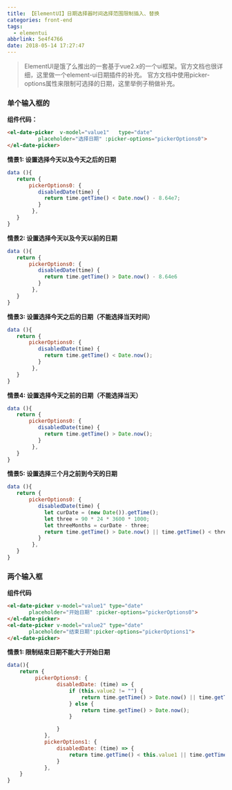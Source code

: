 ```yaml
---
title: 【ElementUI】日期选择器时间选择范围限制插入、替换
categories: front-end
tags:
  - elementui
abbrlink: 5e4f4766
date: 2018-05-14 17:27:47
---
```



>ElementUI是饿了么推出的一套基于vue2.x的一个ui框架。官方文档也很详细，这里做一个element-ui日期插件的补充。
>官方文档中使用picker-options属性来限制可选择的日期，这里举例子稍做补充。

### 单个输入框的

**组件代码：**
```html
<el-date-picker  v-model="value1"   type="date" 
          placeholder="选择日期" :picker-options="pickerOptions0"> 
</el-date-picker>
```

**情景1: 设置选择今天以及今天之后的日期**
```js
data (){
   return {
       pickerOptions0: {
          disabledDate(time) {
            return time.getTime() < Date.now() - 8.64e7;
          }
        },  
   }     
}  
```  

**情景2: 设置选择今天以及今天以前的日期**

```js
data (){
   return {
       pickerOptions0: {
          disabledDate(time) {
            return time.getTime() > Date.now() - 8.64e6
          }
        },  
   }     
}   
```
 
**情景3: 设置选择今天之后的日期（不能选择当天时间）**
```js
data (){
   return {
       pickerOptions0: {
          disabledDate(time) {
            return time.getTime() < Date.now();
          }
        },  
   }     
}  
```  
 
**情景4: 设置选择今天之前的日期（不能选择当天）**

```js
data (){
   return {
       pickerOptions0: {
          disabledDate(time) {
            return time.getTime() > Date.now();
          }
        },  
   }     
}    
```

**情景5: 设置选择三个月之前到今天的日期**

```js
data (){
   return {
       pickerOptions0: {
          disabledDate(time) {
            let curDate = (new Date()).getTime();
            let three = 90 * 24 * 3600 * 1000;
            let threeMonths = curDate - three;
            return time.getTime() > Date.now() || time.getTime() < threeMonths;;
          }
        },  
   }     
} 
```

### 两个输入框

**组件代码**

```html
<el-date-picker v-model="value1" type="date" 
       placeholder="开始日期" :picker-options="pickerOptions0">
</el-date-picker>
<el-date-picker v-model="value2" type="date" 
       placeholder="结束日期":picker-options="pickerOptions1">
</el-date-picker>
```

**情景1: 限制结束日期不能大于开始日期**

```js
data(){
    return {
         pickerOptions0: {
                disabledDate: (time) => {
                    if (this.value2 != "") {
                        return time.getTime() > Date.now() || time.getTime() > this.value2;
                    } else {
                        return time.getTime() > Date.now();
                    }

                }
            },
            pickerOptions1: {
                disabledDate: (time) => {
                    return time.getTime() < this.value1 || time.getTime() > Date.now();
                }
            },
    }      
}       
```